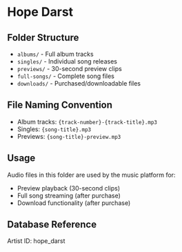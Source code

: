 # Hope Darst

## Folder Structure

- `albums/` - Full album tracks
- `singles/` - Individual song releases
- `previews/` - 30-second preview clips
- `full-songs/` - Complete song files
- `downloads/` - Purchased/downloadable files

## File Naming Convention

- Album tracks: `{track-number}-{track-title}.mp3`
- Singles: `{song-title}.mp3`
- Previews: `{song-title}-preview.mp3`

## Usage

Audio files in this folder are used by the music platform for:
- Preview playback (30-second clips)
- Full song streaming (after purchase)
- Download functionality (after purchase)

## Database Reference

Artist ID: hope_darst
